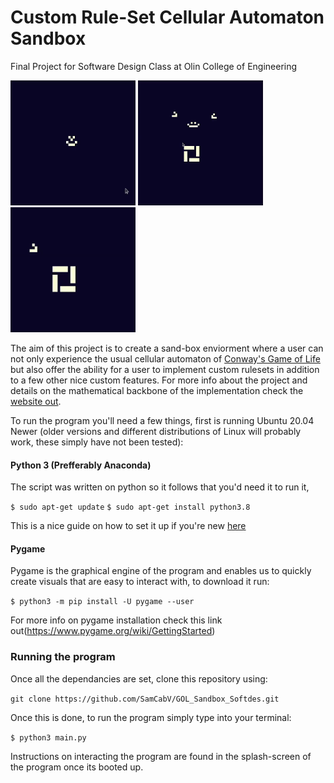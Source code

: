 # Custom Rule-Set Cellular Automaton Sandbox

Final Project for Software Design Class at Olin College of Engineering

<img src="website_stuff/blocks.gif" width="200" height="200" />
<img src="website_stuff/growth.gif" width="200" height="200" />
<img src="website_stuff/gol.gif" width="200" height="200" />

 The aim of this project is to create a sand-box enviorment where a user can not only experience the usual cellular automaton of [Conway's Game of Life](https://en.wikipedia.org/wiki/Conway%27s_Game_of_Life) but also offer the ability for a user to implement custom rulesets in addition to a few other nice custom features. For more info about the project and details on the mathematical backbone of the implementation check the [website out](https://samcabv.github.io/GOL_Sandbox_Softdes/). 
 
 To run the program you'll need a few things, first is running Ubuntu 20.04 Newer (older versions and different distributions of Linux will probably work, these simply have not been tested):
 
 #### Python 3 (Prefferably Anaconda)
 
 The script was written on python so it follows that you'd need it to run it,
 
  `$ sudo apt-get update`
  `$ sudo apt-get install python3.8`
 
 This is a nice guide on how to set it up if you're new [here](https://docs.python-guide.org/starting/install3/linux/)
 
 #### Pygame
 
 Pygame is the graphical engine of the program and enables us to quickly create visuals that are easy to interact with, to download it run:

  `$ python3 -m pip install -U pygame --user`
  
  For more info on pygame installation check this link out(https://www.pygame.org/wiki/GettingStarted)
  
  ### Running the program
  
  Once all the dependancies are set, clone this repository using:
  
  `git clone https://github.com/SamCabV/GOL_Sandbox_Softdes.git`
  
  Once this is done, to run the program simply type into your terminal:
  
  
  `$ python3 main.py`
  
  Instructions on interacting the program are found in the splash-screen of the program once its booted up. 
